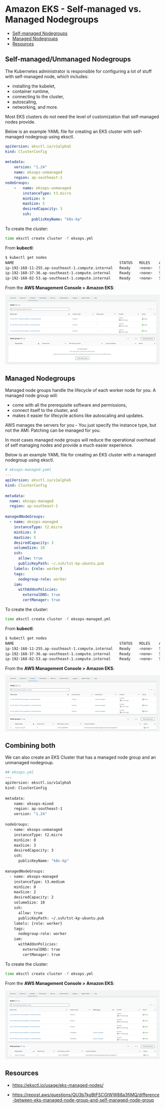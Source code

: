# Amazon EKS - Self-managed vs. Managed Nodegroups

- [Self-managed Nodegroups](#self-managed-nodegroups)
- [Managed Nodegroups](#managed-nodegroups)
- [Resources](#resources)



## Self-managed/Unmanaged Nodegroups 

The Kubernetes administrator is responsible for configuring a lot of stuff with self-managed node, which includes:

- installing the kubelet,
- container runtime,
- connecting to the cluster,
- autoscaling,
- networking, and more. 

Most EKS clusters do not need the level of customization that self-managed nodes provide.

Below is an example YAML file for creating an EKS cluster with self-managed nodegroup using eksctl.

```yaml
apiVersion: eksctl.io/v1alpha5
kind: ClusterConfig

metadata:
    version: "1.24"
    name: eksops-unmanaged
    region: ap-southeast-1 
nodeGroups:
    -   name: eksops-unmanaged
        instanceType: t3.micro
        minSize: 0
        maxSize: 5
        desiredCapacity: 3
        ssh: 
            publicKeyName: "k8s-kp"
```

To create the cluster:

```bash
time eksctl create cluster -f eksops.yml  
```

From **kubectl**:

```bash
$ kubectl get nodes
NAME                                                STATUS   ROLES    AGE   VERSION
ip-192-168-11-255.ap-southeast-1.compute.internal   Ready    <none>   55m   v1.24.13-eks-0a21954
ip-192-168-37-36.ap-southeast-1.compute.internal    Ready    <none>   55m   v1.24.13-eks-0a21954
ip-192-168-82-53.ap-southeast-1.compute.internal    Ready    <none>   55m   v1.24.13-eks-0a21954  
```

From the **AWS Management Console > Amazon EKS**:

![](../../Images/058-unamangednodegroup.png)



## Managed Nodegroups 

Managed node groups handle the lifecycle of each worker node for you. A managed node group will:

- come with all the prerequisite software and permissions, 
- connect itself to the cluster, and 
- makes it easier for lifecycle actions like autoscaling and updates. 

AWS manages the servers for you - You just specify the instance type, but not the AMI. Patching can be managed for you.

In most cases managed node groups will reduce the operational overhead of self managing nodes and provide a much easier experience.


Below is an example YAML file for creating an EKS cluster with a managed nodegroup using eksctl.

```yaml
# eksops-managed.yaml
---
apiVersion: eksctl.io/v1alpha5
kind: ClusterConfig

metadata:
  name: eksops-managed
  region: ap-southeast-1

managedNodeGroups:
  - name: eksops-managed
    instanceType: t2.micro
    minSize: 0
    maxSize: 5
    desiredCapacity: 3
    volumeSize: 10
    ssh:
      allow: true
      publicKeyPath: ~/.ssh/tst-kp-ubuntu.pub
    labels: {role: worker}
    tags:
      nodegroup-role: worker
    iam:
      withAddonPolicies:
        externalDNS: true
        certManager: true
```

To create the cluster:

```bash
time eksctl create cluster -f eksops-managed.yml  
```

From **kubectl**:

```bash
$ kubectl get nodes
NAME                                                STATUS   ROLES    AGE   VERSION
ip-192-168-11-255.ap-southeast-1.compute.internal   Ready    <none>   55m   v1.24.13-eks-0a21954
ip-192-168-37-36.ap-southeast-1.compute.internal    Ready    <none>   55m   v1.24.13-eks-0a21954
ip-192-168-82-53.ap-southeast-1.compute.internal    Ready    <none>   55m   v1.24.13-eks-0a21954  
```

From the **AWS Management Console > Amazon EKS**:

![](../../Images/058-managednodegroups.png)


## Combining both 

We can also create an EKS Cluster that has a managed node group and an unmanaged nodegroup.

```bash
## eksops.yml 
--- 
apiVersion: eksctl.io/v1alpha5
kind: ClusterConfig

metadata:
    name: eksops-mixed
    region: ap-southeast-1 
    version: "1.24"

nodeGroups:
  - name: eksops-unmanaged
    instanceType: t2.micro
    minSize: 0
    maxSize: 3
    desiredCapacity: 3
    ssh: 
      publicKeyName: "k8s-kp"

managedNodeGroups:
  - name: eksops-managed
    instanceType: t3.medium
    minSize: 0
    maxSize: 2
    desiredCapacity: 2
    volumeSize: 10
    ssh:
      allow: true
      publicKeyPath: ~/.ssh/tst-kp-ubuntu.pub
    labels: {role: worker}
    tags:
      nodegroup-role: worker
    iam:
      withAddonPolicies:
        externalDNS: true
        certManager: true
```

To create the cluster:

```bash
time eksctl create cluster -f eksops.yml  
```

From the **AWS Management Console > Amazon EKS**:

![](../../Images/057-mixedmanaged-and-unmanagednodegroups.png)


## Resources 

- https://eksctl.io/usage/eks-managed-nodes/

- https://repost.aws/questions/QU3b7kgBtFSCGtWW88a3fiMQ/difference-between-eks-managed-node-group-and-self-managed-node-group